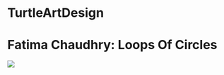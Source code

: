 # TurtleArtDesign
<h1> Fatima Chaudhry: Loops Of Circles </h1>
<img src=" insert URL address of image page here between quotes ">
